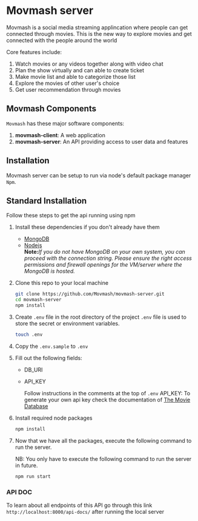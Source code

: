 # Movmash server



Movmash is a social media streaming applincation where people can get connected through movies. This is the new way to explore movies and get connected with the people around the world 

Core features include:

1.  Watch movies or any videos together along with video chat
2.  Plan the show virtually and can able to create ticket
3.  Make movie list and able to categorize those list
4.  Explore the movies of other user's choice
5.  Get user recommendation through movies


## Movmash Components

`Movmash` has these major software components:

1. **movmash-client**: A web application
1. **movmash-server**: An API providing access to user data and features


## Installation


Movmash server can be setup to run via node's default package manager `Npm`.



## Standard Installation

Follow these steps to get the api running using npm

1. Install these dependencies if you don't already have them
   - [MongoDB](https://docs.mongodb.com/manual/administration/install-community/)
   - [Nodejs](https://nodejs.org/en/)<br>
   <strong>Note:</strong><em>If you do not have MongoDB on your own system, you can proceed with the connection string. Please ensure the right access permissions and firewall openings for the VM/server where the MongoDB is hosted.</em>
2. Clone this repo to your local machine

   ```sh
   git clone https://github.com/Movmash/movmash-server.git
   cd movmash-server
   npm install
   ```

3. Create `.env` file in the root directory of the project
   `.env` file is used to store the secret or environment variables.

   ```sh
   touch .env
   ```

4. Copy the `.env.sample` to `.env`

5. Fill out the following fields:

   - DB_URI
   - API_KEY

     Follow instructions in the comments at the top of `.env`
     API_KEY: To generate your own api key check the documentation of [The Movie Database](https://developers.themoviedb.org/3)

6. Install required node packages

   ```sh
   npm install
   ```

7. Now that we have all the packages, execute the following command to run the server.

   NB: You only have to execute the following command to run the server in future.

   ```sh
   npm run start
   ```


### API DOC

To learn about all endpoints of this API go through this link `http://localhost:8000/api-docs/` after running the local server 



